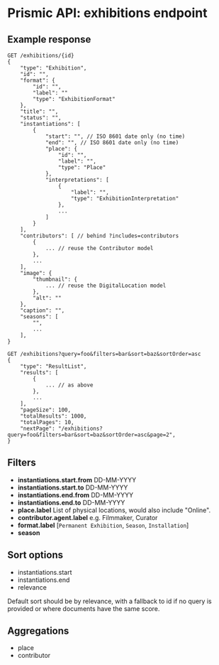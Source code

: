 # Prismic API: exhibitions endpoint

## Example response

```
GET /exhibitions/{id}
{
    "type": "Exhibition",
    "id": "",
    "format": {
        "id": "",
        "label": ""
        "type": "ExhibitionFormat"
    },
    "title": "",
    "status": "",
    "instantiations": [
        {
            "start": "", // ISO 8601 date only (no time)
            "end": "", // ISO 8601 date only (no time)
            "place": {
                "id": "",
                "label": "",
                "type": "Place"
            },
            "interpretations": [
                {
                    "label": "",
                    "type": "ExhibitionInterpretation"
                },
                ...
            ]
        }
    ],
    "contributors": [ // behind ?includes=contributors
        {
            ... // reuse the Contributor model
        },
        ...
    ],
    "image": {
        "thumbnail": {
            ... // reuse the DigitalLocation model
        },
        "alt": ""
    },
    "caption": "",
    "seasons": [
        "",
        ...
    ],
}
```

```
GET /exhibitions?query=foo&filters=bar&sort=baz&sortOrder=asc
{
    "type": "ResultList",
    "results": [
        {
            ... // as above
        },
        ...
    ],
    "pageSize": 100,
    "totalResults": 1000,
    "totalPages": 10,
    "nextPage": "/exhibitions?query=foo&filters=bar&sort=baz&sortOrder=asc&page=2",
}
```

## Filters

- **instantiations.start.from**
  DD-MM-YYYY
- **instantiations.start.to**
  DD-MM-YYYY
- **instantiations.end.from**
  DD-MM-YYYY
- **instantiations.end.to**
  DD-MM-YYYY
- **place.label**
  List of physical locations, would also include "Online".
- **contributor.agent.label**
  e.g. Filmmaker, Curator
- **format.label**
  [`Permanent Exhibition`, `Season`, `Installation`]
- **season**

## Sort options

- instantiations.start
- instantiations.end
- relevance

Default sort should be by relevance, with a fallback to id if no query is provided or where documents have the same score.

## Aggregations

- place
- contributor
